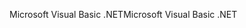 <span data-ttu-id="f0992-101">Microsoft Visual Basic .NET</span><span class="sxs-lookup"><span data-stu-id="f0992-101">Microsoft Visual Basic .NET</span></span>